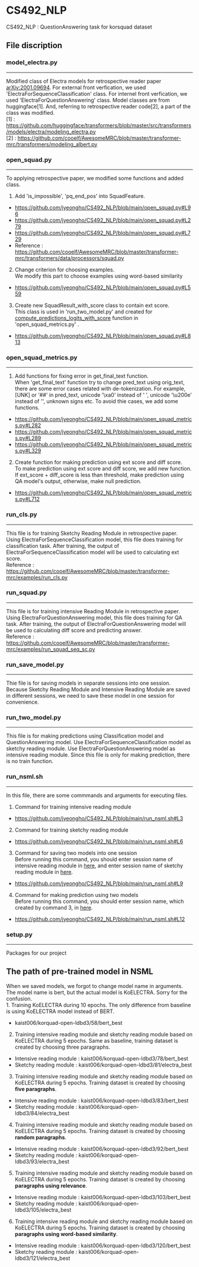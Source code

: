 # CS492_NLP
CS492_NLP : QuestionAnswering task for korsquad dataset

## File discription
### model_electra.py
---
Modified class of Electra models for retrospective reader paper [arXiv:2001.09694](https://arxiv.org/pdf/2001.09694.pdf). For external front verfication, we used 'ElectraForSequenceClassification' class. For internel front verfication, we used 'ElectraForQuestionAnswering' class. Model classes are from huggingface[1]. And, referring to retrospective reader code[2], a part of the class was modified.
<br/>[1] : https://github.com/huggingface/transformers/blob/master/src/transformers/models/electra/modeling_electra.py
<br/>[2] : https://github.com/cooelf/AwesomeMRC/blob/master/transformer-mrc/transformers/modeling_albert.py

### open_squad.py
---
To applying retrospective paper, we modified some functions and added class.<br/>
1) Add 'is_impossible', 'pq_end_pos' into SquadFeature.
- https://github.com/jyeongho/CS492_NLP/blob/main/open_squad.py#L96
- https://github.com/jyeongho/CS492_NLP/blob/main/open_squad.py#L279
- https://github.com/jyeongho/CS492_NLP/blob/main/open_squad.py#L729
- Reference : https://github.com/cooelf/AwesomeMRC/blob/master/transformer-mrc/transformers/data/processors/squad.py

2) Change criterion for choosing examples.
<br/> We modify this part to choose examples using word-based similarity
- https://github.com/jyeongho/CS492_NLP/blob/main/open_squad.py#L559

3) Create new SquadResult_with_score class to contain ext score.
<br/> This class is used in 'run_two_model.py' and created for [compute_predictions_logits_with_score](https://github.com/jyeongho/CS492_NLP/blob/main/open_squad_metrics.py#L712) function in 'open_squad_metrics.py' .
- https://github.com/jyeongho/CS492_NLP/blob/main/open_squad.py#L813

### open_squad_metrics.py
---
1) Add functions for fixing error in get_final_text function.
<br/> When 'get_final_text' function try to change pred_text using orig_text, there are some error cases related with de-tokenization. For example, [UNK] or '##' in pred_text, unicode '\xa0' instead of ' ', unicode '\u200e' instead of '', unknown signs etc. To avoid thie cases, we add some functions.
- https://github.com/jyeongho/CS492_NLP/blob/main/open_squad_metrics.py#L282
- https://github.com/jyeongho/CS492_NLP/blob/main/open_squad_metrics.py#L289
- https://github.com/jyeongho/CS492_NLP/blob/main/open_squad_metrics.py#L329

2) Create function for making prediction using ext score and diff score.
<br/> To make prediction using ext score and diff score, we add new function. If ext_score + diff_score is less than threshold, make prediction using QA model's output, otherwise, make null prediction.
- https://github.com/jyeongho/CS492_NLP/blob/main/open_squad_metrics.py#L712

### run_cls.py
---
This file is for training Sketchy Reading Module in retrospective paper. Using ElectraForSequenceClassification model, this file does training for classification task. After training, the output of ElectraForSequenceClassification model will be used to calculating ext score.
<br/> Reference : https://github.com/cooelf/AwesomeMRC/blob/master/transformer-mrc/examples/run_cls.py

### run_squad.py
---
This file is for training intensive Reading Module in retrospective paper. Using ElectraForQuestionAnswering model, this file does training for QA task. After training, the output of ElectraForQuestionAnswering model will be used to calculating diff score and predicting answer.
<br/> Reference : https://github.com/cooelf/AwesomeMRC/blob/master/transformer-mrc/examples/run_squad_seq_sc.py

### run_save_model.py
---
Thie file is for saving models in separate sessions into one session. Because Sketchy Reading Module and Intensive Reading Module are saved in different sessions, we need to save these model in one session for convenience.

### run_two_model.py
---
This file is for making predictions using Classification model and QuestionAnswering model. Use ElectraForSequenceClassification model as sketchy reading module. Use ElectraForQuestionAnswering model as intensive reading module. Since this file is only for making prediction, there is no train function.

### run_nsml.sh
---
In this file, there are some commmands and arguments for executing files. 
1) Command for training intensive reading module
- https://github.com/jyeongho/CS492_NLP/blob/main/run_nsml.sh#L3

2) Command for training sketchy reading module
- https://github.com/jyeongho/CS492_NLP/blob/main/run_nsml.sh#L6

3) Command for saving two models into one session
<br/> Before running this command, you should enter session name of intensive reading module in [here](https://github.com/jyeongho/CS492_NLP/blob/main/run_save_model.py#L164), and enter session name of sketchy reading module in [here](https://github.com/jyeongho/CS492_NLP/blob/main/run_save_model.py#L157).
- https://github.com/jyeongho/CS492_NLP/blob/main/run_nsml.sh#L9

4) Command for making prediction using two models
<br/> Before running this command, you should enter session name, which created by command 3, in [here](https://github.com/jyeongho/CS492_NLP/blob/main/run_two_model.py#L547).
- https://github.com/jyeongho/CS492_NLP/blob/main/run_nsml.sh#L12

### setup.py
---
Packages for our project

## The path of pre-trained model in NSML
When we saved models, we forgot to change model name in arguments. The model name is bert, but the actual model is KoELECTRA. Sorry for the confusion.
<br/>1. Training KoELECTRA during 10 epochs. The only difference from baseline is using KoELECTRA model instead of BERT.
- kaist006/korquad-open-ldbd3/58/bert_best

2. Training intensive reading module and sketchy reading module based on KoELECTRA during 5 epochs. Same as baseline, training dataset is created by choosing three paragraphs.
- Intensive reading module : kaist006/korquad-open-ldbd3/78/bert_best
- Sketchy reading module : kaist006/korquad-open-ldbd3/81/electra_best

3. Training intensive reading module and sketchy reading module based on KoELECTRA during 5 epochs. Training dataset is created by choosing **five paragraphs**.
- Intensive reading module : kaist006/korquad-open-ldbd3/83/bert_best
- Sketchy reading module : kaist006/korquad-open-ldbd3/84/electra_best

4. Training intensive reading module and sketchy reading module based on KoELECTRA during 5 epochs. Training dataset is created by choosing **random paragraphs**.
- Intensive reading module : kaist006/korquad-open-ldbd3/92/bert_best
- Sketchy reading module : kaist006/korquad-open-ldbd3/93/electra_best

5. Training intensive reading module and sketchy reading module based on KoELECTRA during 5 epochs. Training dataset is created by choosing **paragraphs using relevance**.
- Intensive reading module : kaist006/korquad-open-ldbd3/103/bert_best
- Sketchy reading module : kaist006/korquad-open-ldbd3/105/electra_best

6. Training intensive reading module and sketchy reading module based on KoELECTRA during 5 epochs. Training dataset is created by choosing **paragraphs using word-based similarity**.
- Intensive reading module : kaist006/korquad-open-ldbd3/120/bert_best
- Sketchy reading module : kaist006/korquad-open-ldbd3/121/electra_best

